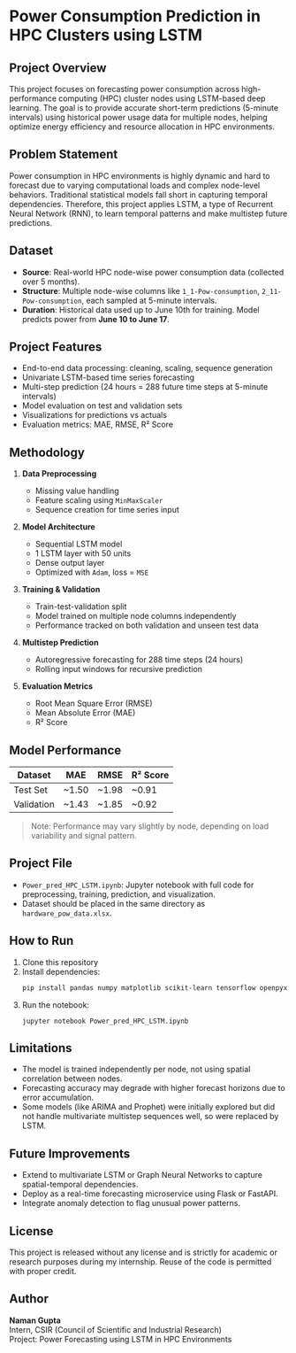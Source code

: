 # Power Consumption Prediction in HPC Clusters using LSTM

## Project Overview

This project focuses on forecasting power consumption across high-performance computing (HPC) cluster nodes using LSTM-based deep learning. The goal is to provide accurate short-term predictions (5-minute intervals) using historical power usage data for multiple nodes, helping optimize energy efficiency and resource allocation in HPC environments.

## Problem Statement

Power consumption in HPC environments is highly dynamic and hard to forecast due to varying computational loads and complex node-level behaviors. Traditional statistical models fall short in capturing temporal dependencies. Therefore, this project applies LSTM, a type of Recurrent Neural Network (RNN), to learn temporal patterns and make multistep future predictions.

## Dataset

- **Source**: Real-world HPC node-wise power consumption data (collected over 5 months).
- **Structure**: Multiple node-wise columns like `1_1-Pow-consumption`, `2_11-Pow-consumption`, each sampled at 5-minute intervals.
- **Duration**: Historical data used up to June 10th for training. Model predicts power from **June 10 to June 17**.

## Project Features

- End-to-end data processing: cleaning, scaling, sequence generation
- Univariate LSTM-based time series forecasting
- Multi-step prediction (24 hours = 288 future time steps at 5-minute intervals)
- Model evaluation on test and validation sets
- Visualizations for predictions vs actuals
- Evaluation metrics: MAE, RMSE, R² Score

## Methodology

1. **Data Preprocessing**
   - Missing value handling
   - Feature scaling using `MinMaxScaler`
   - Sequence creation for time series input

2. **Model Architecture**
   - Sequential LSTM model
   - 1 LSTM layer with 50 units
   - Dense output layer
   - Optimized with `Adam`, loss = `MSE`

3. **Training & Validation**
   - Train-test-validation split
   - Model trained on multiple node columns independently
   - Performance tracked on both validation and unseen test data

4. **Multistep Prediction**
   - Autoregressive forecasting for 288 time steps (24 hours)
   - Rolling input windows for recursive prediction

5. **Evaluation Metrics**
   - Root Mean Square Error (RMSE)
   - Mean Absolute Error (MAE)
   - R² Score

## Model Performance

| Dataset     | MAE   | RMSE  | R² Score |
|-------------|-------|-------|----------|
| Test Set    | ~1.50 | ~1.98 | ~0.91    |
| Validation  | ~1.43 | ~1.85 | ~0.92    |

> Note: Performance may vary slightly by node, depending on load variability and signal pattern.

## Project File

- `Power_pred_HPC_LSTM.ipynb`: Jupyter notebook with full code for preprocessing, training, prediction, and visualization.
- Dataset should be placed in the same directory as `hardware_pow_data.xlsx`.

## How to Run

1. Clone this repository
2. Install dependencies:
    ```bash
    pip install pandas numpy matplotlib scikit-learn tensorflow openpyxl
    ```
3. Run the notebook:
    ```
    jupyter notebook Power_pred_HPC_LSTM.ipynb
    ```

## Limitations

- The model is trained independently per node, not using spatial correlation between nodes.
- Forecasting accuracy may degrade with higher forecast horizons due to error accumulation.
- Some models (like ARIMA and Prophet) were initially explored but did not handle multivariate multistep sequences well, so were replaced by LSTM.

## Future Improvements

- Extend to multivariate LSTM or Graph Neural Networks to capture spatial-temporal dependencies.
- Deploy as a real-time forecasting microservice using Flask or FastAPI.
- Integrate anomaly detection to flag unusual power patterns.

## License

This project is released without any license and is strictly for academic or research purposes during my internship. Reuse of the code is permitted with proper credit.

## Author

**Naman Gupta**  
Intern, CSIR (Council of Scientific and Industrial Research)  
Project: Power Forecasting using LSTM in HPC Environments
